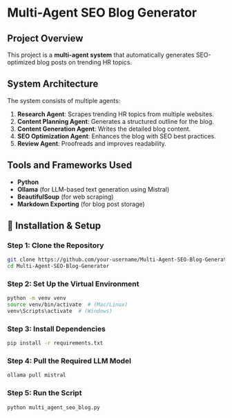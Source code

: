 # Multi-Agent SEO Blog Generator

## Project Overview
This project is a **multi-agent system** that automatically generates SEO-optimized blog posts on trending HR topics.  

## System Architecture
The system consists of multiple agents:
1. **Research Agent**: Scrapes trending HR topics from multiple websites.
2. **Content Planning Agent**: Generates a structured outline for the blog.
3. **Content Generation Agent**: Writes the detailed blog content.
4. **SEO Optimization Agent**: Enhances the blog with SEO best practices.
5. **Review Agent**: Proofreads and improves readability.

## Tools and Frameworks Used
- **Python**
- **Ollama** (for LLM-based text generation using Mistral)
- **BeautifulSoup** (for web scraping)
- **Markdown Exporting** (for blog post storage)

## 🚀 Installation & Setup

### **Step 1: Clone the Repository**
```bash
git clone https://github.com/your-username/Multi-Agent-SEO-Blog-Generator.git
cd Multi-Agent-SEO-Blog-Generator 
```

### **Step 2: Set Up the Virtual Environment**
```bash
python -m venv venv
source venv/bin/activate  # (Mac/Linux)
venv\Scripts\activate  # (Windows)
```

### **Step 3: Install Dependencies**
```bash
pip install -r requirements.txt
```

### **Step 4: Pull the Required LLM Model**
```bash
ollama pull mistral
```

### **Step 5: Run the Script**
```bash
python multi_agent_seo_blog.py
```
